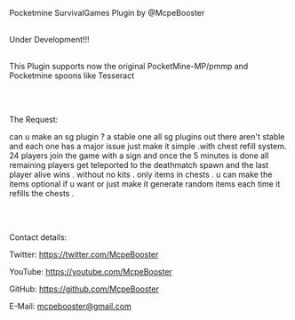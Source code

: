 Pocketmine SurvivalGames Plugin by @McpeBooster

<br>
Under Development!!!

<br>
<br>

This Plugin supports now the original PocketMine-MP/pmmp and Pocketmine spoons like Tesseract

<br>
<br>

The Request:

can u make an sg plugin ?
a stable one
all sg plugins out there aren't stable and each one has a major issue
just make it simple  .with chest refill system. 24 players join the game with a sign and once the 5 minutes is done all remaining players get teleported to the deathmatch spawn and the last player alive wins . without no kits . only items in chests . u can make the items optional if u want or just make it generate random items each time it refills the chests .

<br>
<br>

Contact details:

Twitter: https://twitter.com/McpeBooster

YouTube: https://youtube.com/McpeBooster

GitHub: https://github.com/McpeBooster

E-Mail: mcpebooster@gmail.com
